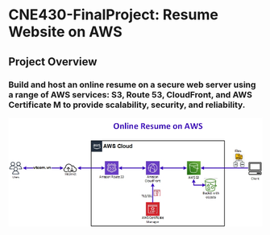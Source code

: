 # CNE430-FinalProject: Resume Website on AWS
## Project Overview
### Build and host an online resume on a secure web server using a range of AWS services: S3, Route 53, CloudFront, and AWS Certificate M to provide scalability, security, and reliability.
![figure #Architecture.jpg](Architecture.jpg)




